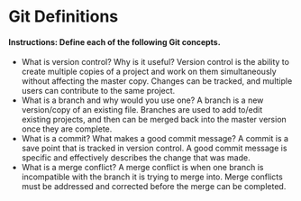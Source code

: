 # Git Definitions

#### Instructions: Define each of the following Git concepts.

* What is version control?  Why is it useful?
Version control is the ability to create multiple copies of a project and work on them simultaneously without affecting the master copy.  Changes can be tracked, and multiple users can contribute to the same project.
* What is a branch and why would you use one?
A branch is a new version/copy of an existing file.  Branches are used to add to/edit existing projects, and then can be merged back into the master version once they are complete.
* What is a commit? What makes a good commit message?
A commit is a save point that is tracked in version control.  A good commit message is specific and effectively describes the change that was made.
* What is a merge conflict?
A merge conflict is when one branch is incompatible with the branch it is trying to merge into.  Merge conflicts must be addressed and corrected before the merge can be completed.